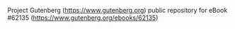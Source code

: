 Project Gutenberg (https://www.gutenberg.org) public repository for eBook #62135 (https://www.gutenberg.org/ebooks/62135)
